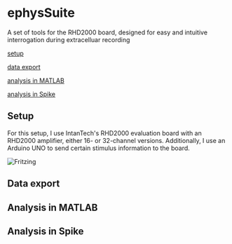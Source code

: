 # ephysSuite
A set of tools for the RHD2000 board, designed for easy and intuitive interrogation during extracelluar recording 

<a href="#setup">setup</a>

<a href="#export">data export</a>

<a href="#matlab">analysis in MATLAB</a>

<a href="#Spike">analysis in Spike</a>


<a name="setup">
<h2>Setup</h2> 
For this setup, I use IntanTech's RHD2000 evaluation board with an RHD2000 amplifier, either 16- or 32-channel versions. Additionally, I use an Arduino UNO to send certain stimulus information to the board. 
 
 
 ![Fritzing](https://github.com/zeebie15/ephysSuite/blob/master/ephysSuiteSetup_bb.png?raw=true)
 
 
</a>

<a name="export">
<h2>Data export</h2>
</a>



<a name="matlab">
<h2>Analysis in MATLAB</h2>
</a>

<a name="Spike">
<h2>Analysis in Spike</h2>
</a>
